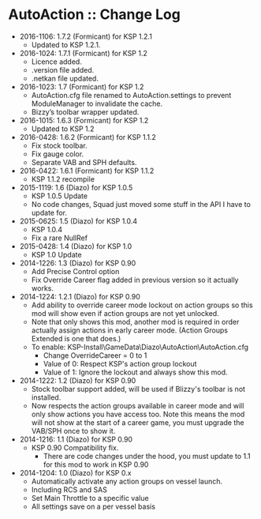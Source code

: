 # AutoAction :: Change Log

* 2016-1106: 1.7.2 (Formicant) for KSP 1.2.1
	+ Updated to KSP 1.2.1. 
* 2016-1024: 1.7.1 (Formicant) for KSP 1.2
	+ Licence added.
	+ .version file added.
	+ .netkan file updated.
* 2016-1023: 1.7 (Formicant) for KSP 1.2
	+ AutoAction.cfg file renamed to AutoAction.settings to prevent ModuleManager to invalidate the cache.
	+ Bizzy’s toolbar wrapper updated.
* 2016-1015: 1.6.3 (Formicant) for KSP 1.2
	+ Updated to KSP 1.2
* 2016-0428: 1.6.2 (Formicant) for KSP 1.1.2
	+ Fix stock toolbar.
	+ Fix gauge color.
	+ Separate VAB and SPH defaults. 
* 2016-0422: 1.6.1 (Formicant) for KSP 1.1.2
	+ KSP 1.1.2 recompile
* 2015-1119: 1.6 (Diazo) for KSP 1.0.5
	+ KSP 1.0.5 Update
	+ No code changes, Squad just moved some stuff in the API I have to update for.
* 2015-0625: 1.5 (Diazo) for KSP 1.0.4
	+ KSP 1.0.4
	+ Fix a rare NullRef
* 2015-0428: 1.4 (Diazo) for KSP 1.0
	+ KSP 1.0 Update
* 2014-1226: 1.3 (Diazo) for KSP 0.90
	+ Add Precise Control option
	+ Fix Override Career flag added in previous version so it actually works.
* 2014-1224: 1.2.1 (Diazo) for KSP 0.90
	+ Add ability to override career mode lockout on action groups so this mod will show even if action groups are not yet unlocked.
	+ Note that only shows this mod, another mod is required in order actually assign actions in early career mode. (Action Groups Extended is one that does.)
	+ To enable: KSP-Install\GameData\Diazo\AutoAction\AutoAction.cfg
		- Change OverrideCareer = 0 to 1
		- Value of 0: Respect KSP's action group lockout
		- Value of 1: Ignore the lockout and always show this mod.
* 2014-1222: 1.2 (Diazo) for KSP 0.90
	+ Stock toolbar support added, will be used if Blizzy's toolbar is not installed.
	+ Now respects the action groups available in career mode and will only show actions you have access too. Note this means the mod will not show at the start of a career game, you must upgrade the VAB/SPH once to show it.
* 2014-1216: 1.1 (Diazo) for KSP 0.90
	+ KSP 0.90 Compatibility fix.
		- There are code changes under the hood, you must update to 1.1 for this mod to work in KSP 0.90 
* 2014-1204: 1.0 (Diazo) for KSP 0.x
	+ Automatically activate any action groups on vessel launch.
	+ Including RCS and SAS
	+ Set Main Throttle to a specific value
	+ All settings save on a per vessel basis	
